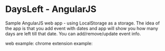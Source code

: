 DaysLeft - AngularJS
========

Sample AngularJS web app - using LocalStorage as a storage. The idea of the app is that you add event with dates and app will show you how many days are left till that date. You can add/remove/update event info.

web example:
chrome extension example: 
